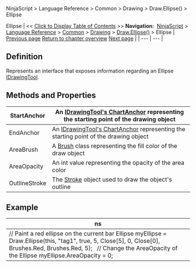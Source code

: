 ﻿
NinjaScript > Language Reference > Common > Drawing > Draw.Ellipse() > Ellipse

Ellipse
| << [Click to Display Table of Contents](ellipse.md) >> **Navigation:**     [NinjaScript](ninjascript-1.md) > [Language Reference](language_reference_wip-1.md) > [Common](common-1.md) > [Drawing](drawing-1.md) > [Draw.Ellipse()](draw_ellipse-1.md) > Ellipse | [Previous page](draw_ellipse-1.md) [Return to chapter overview](draw_ellipse-1.md) [Next page](draw_extendedline-1.md) |
| --- | --- |
## Definition
Represents an interface that exposes information regarding an Ellipse [IDrawingTool](idrawingtool-1.md).
 
## Methods and Properties
| StartAnchor | An [IDrawingTool's ChartAnchor](idrawingtool-1.htm#chartanchor) representing the starting point of the drawing object |
| --- | --- |
| EndAnchor | An [IDrawingTool's ChartAnchor](idrawingtool-1.htm#chartanchor) representing the starting point of the drawing object |
| AreaBrush | A [Brush](http://msdn.microsoft.com/en-us/library/system.windows.media.brush(v=vs.110).aspx) class representing the fill color of the draw object |
| AreaOpacity | An int value representing the opacity of the area color |
| OutlineStroke | The [Stroke](stroke_class-1.md) object used to draw the object's outline |

## 
## 
## Example
| ns |
| --- |
| // Paint a red ellipse on the current bar Ellipse myEllipse = Draw.Ellipse(this, "tag1", true, 5, Close[5], 0, Close[0], Brushes.Red, Brushes.Red, 5);   // Change the AreaOpacity of the Ellipse myEllipse.AreaOpacity = 0; |
